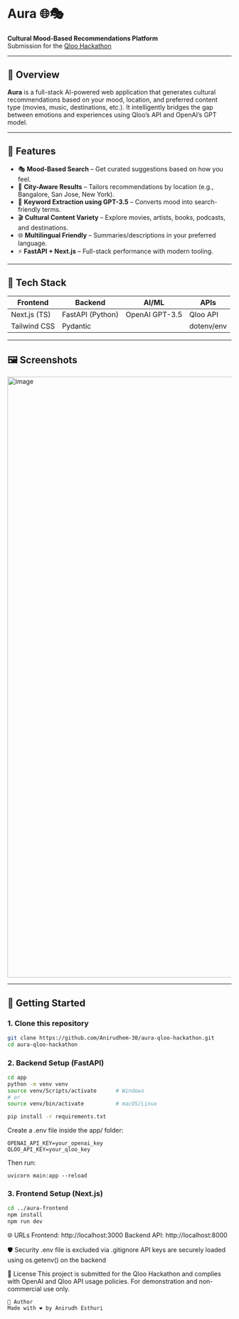 # Aura 🌐🎭  
**Cultural Mood-Based Recommendations Platform**  
 Submission for the [Qloo Hackathon](https://hackathon.qloo.com)

---

## 🌟 Overview

**Aura** is a full-stack AI-powered web application that generates cultural recommendations based on your mood, location, and preferred content type (movies, music, destinations, etc.). It intelligently bridges the gap between emotions and experiences using Qloo’s API and OpenAI’s GPT model.

---

## 🔮 Features

- 🎭 **Mood-Based Search** – Get curated suggestions based on how you feel.
- 📍 **City-Aware Results** – Tailors recommendations by location (e.g., Bangalore, San Jose, New York).
- 🧠 **Keyword Extraction using GPT-3.5** – Converts mood into search-friendly terms.
- 🎬 **Cultural Content Variety** – Explore movies, artists, books, podcasts, and destinations.
- 🌐 **Multilingual Friendly** – Summaries/descriptions in your preferred language.
- ⚡ **FastAPI + Next.js** – Full-stack performance with modern tooling.

---

## 🧱 Tech Stack

| Frontend       | Backend         | AI/ML              | APIs          |
|----------------|-----------------|--------------------|---------------|
| Next.js (TS)   | FastAPI (Python) | OpenAI GPT-3.5     | Qloo API      |
| Tailwind CSS   | Pydantic        |                    | dotenv/env    |

---

## 🖼️ Screenshots

<img width="2487" height="1352" alt="image" src="https://github.com/user-attachments/assets/2d6a0e75-768e-458d-96e8-e54a5ee86bf0" />


---

## 🚀 Getting Started

### 1. Clone this repository

```bash
git clone https://github.com/Anirudhem-30/aura-qloo-hackathon.git
cd aura-qloo-hackathon
```

### 2. Backend Setup (FastAPI)
```bash
cd app
python -m venv venv
source venv/Scripts/activate      # Windows
# or
source venv/bin/activate          # macOS/Linux

pip install -r requirements.txt
```
Create a .env file inside the app/ folder:
```
OPENAI_API_KEY=your_openai_key
QLOO_API_KEY=your_qloo_key
```
Then run:
```
uvicorn main:app --reload
```
### 3. Frontend Setup (Next.js)
```bash
cd ../aura-frontend
npm install
npm run dev
```
🌐 URLs
Frontend: http://localhost:3000
Backend API: http://localhost:8000

🛡️ Security
.env file is excluded via .gitignore
API keys are securely loaded using os.getenv() on the backend

📄 License
This project is submitted for the Qloo Hackathon and complies with OpenAI and Qloo API usage policies.
For demonstration and non-commercial use only.
```
👤 Author
Made with ❤️ by Anirudh Esthuri
```
